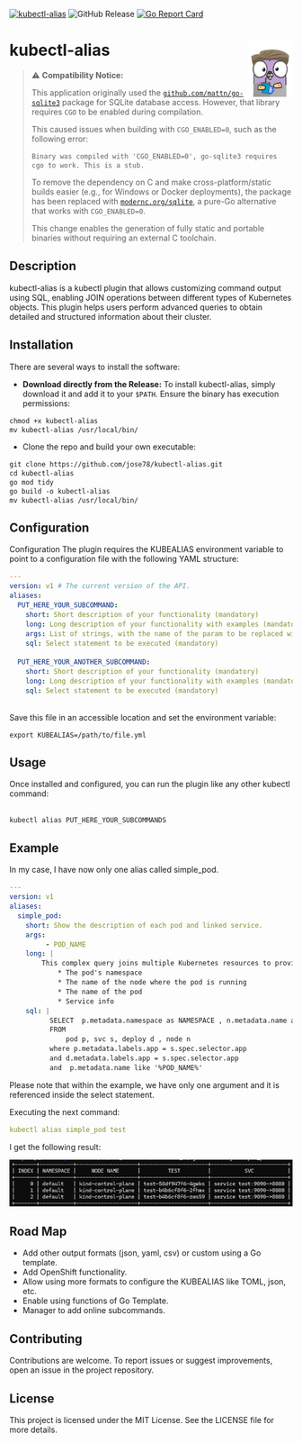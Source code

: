 

[![kubectl-alias](https://github.com/jose78/kubectl-alias/actions/workflows/release.yml/badge.svg)](https://github.com/jose78/kubectl-alias/actions/workflows/release.yml)
![GitHub Release](https://img.shields.io/github/v/release/jose78/kubectl-alias)
[![Go Report Card](https://goreportcard.com/badge/github.com/jose78/kubectl-alias)](https://goreportcard.com/report/github.com/jose78/kubectl-alias)


# kubectl-alias <img align="right" width="80" height="100" src="resources/kubectl-alias-logo.png" alt="Kubectl-alias">

> ⚠️ **Compatibility Notice:**
>
> This application originally used the [`github.com/mattn/go-sqlite3`](https://github.com/mattn/go-sqlite3) package for SQLite database access. However, that library requires `CGO` to be enabled during compilation.
>
> This caused issues when building with `CGO_ENABLED=0`, such as the following error:
>
> ```
> Binary was compiled with 'CGO_ENABLED=0', go-sqlite3 requires cgo to work. This is a stub.
> ```
>
> To remove the dependency on C and make cross-platform/static builds easier (e.g., for Windows or Docker deployments), the package has been replaced with [`modernc.org/sqlite`](https://pkg.go.dev/modernc.org/sqlite), a pure-Go alternative that works with `CGO_ENABLED=0`.
>
> This change enables the generation of fully static and portable binaries without requiring an external C toolchain.


## Description

kubectl-alias is a kubectl plugin that allows customizing command output using SQL, enabling JOIN operations between different types of Kubernetes objects. This plugin helps users perform advanced queries to obtain detailed and structured information about their cluster.

## Installation

There are several ways to install the software:

* **Download directly from the Release:**
  To install kubectl-alias, simply download it and add it to your `$PATH`. Ensure the binary has execution permissions:

```shell
chmod +x kubectl-alias
mv kubectl-alias /usr/local/bin/
```

* Clone the repo and build your own executable:
```shell 
git clone https://github.com/jose78/kubectl-alias.git
cd kubectl-alias
go mod tidy
go build -o kubectl-alias
mv kubectl-alias /usr/local/bin/
```

## Configuration

Configuration
The plugin requires the KUBEALIAS environment variable to point to a configuration file with the following YAML structure:

```yaml
---
version: v1 # The current version of the API.
aliases:
  PUT_HERE_YOUR_SUBCOMMAND:
    short: Short description of your functionality (mandatory)
    long: Long description of your functionality with examples (mandatory)
    args: List of strings, with the name of the param to be replaced within the select (optional)
    sql: Select statement to be executed (mandatory)

  PUT_HERE_YOUR_ANOTHER_SUBCOMMAND:
    short: Short description of your functionality (mandatory)
    long: Long description of your functionality with examples (mandatory)
    sql: Select statement to be executed (mandatory)
    
```

Save this file in an accessible location and set the environment variable:

```shell
export KUBEALIAS=/path/to/file.yml

```

## Usage

Once installed and configured, you can run the plugin like any other kubectl command:

```shell

kubectl alias PUT_HERE_YOUR_SUBCOMMANDS

```

## Example

In my case, I have now only one alias called simple_pod.

```yaml
---
version: v1
aliases:
  simple_pod:
    short: Show the description of each pod and linked service.
    args:
         - POD_NAME
    long: |
        This complex query joins multiple Kubernetes resources to provide a detailed view of the pod ecosystem. It returns:
            * The pod's namespace
            * The name of the node where the pod is running
            * The name of the pod 
            * Service info
    sql: |
          SELECT  p.metadata.namespace as NAMESPACE , n.metadata.name as NODE_NAME , p.metadata.name POD_NAME, 'service ' || s.metadata.name || ':'  ||  s.spec.ports[0].port || ' -> ' || s.spec.ports[0].targetPort as SVC
          FROM 
              pod p, svc s, deploy d , node n
          where p.metadata.labels.app = s.spec.selector.app 
          and d.metadata.labels.app = s.spec.selector.app  
          and  p.metadata.name like '%POD_NAME%'
```
Please note that within the example, we have only one argument and it is referenced inside the select statement.

Executing the next command:
```yaml
kubectl alias simple_pod test
```

I get the following result:

![alt text](resources/screenshot.png "Execution of alias simple_pod")


## Road Map
  * Add other output formats (json, yaml, csv) or custom using a Go template.
  * Add OpenShift functionality.
  * Allow using more formats to configure the KUBEALIAS like TOML, json, etc.
  * Enable using functions of Go Template.
  * Manager to add online subcommands.

## Contributing
Contributions are welcome. To report issues or suggest improvements, open an issue in the project repository.

## License
This project is licensed under the MIT License. See the LICENSE file for more details.
